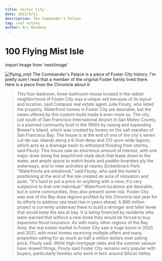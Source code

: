 ```yaml
---
title: Foster City
date: 2022/8/11
description: The Commander's Palace
tag: real estate
author: Ari Bandong
---
```


# 100 Flying Mist Isle
import Image from 'next/image'

<Image
  src="/images/flying_mist.jpg"
  alt="flying_mist"
  width={1200}
  height={800}
  priority
  className="next-image"
/>
The Commander's Palace is a piece of Foster City history. I'm pretty sure I read that a member of the original Foster family lived there. Here is a piece from the Chronicle about it:

> This four-bedroom, three-bathroom house located in the oldest neighborhood of Foster City was a unique sell because of its layout and location, said Compass real estate agent Julie Flouty, who listed the property. Waterfront homes in Foster City are desirable, but the views offered by this custom-build made it even more so. The city, just south of San Francisco International Airport in San Mateo County, is a planned community built in the 1960s by raising and expanding Brewer's Island, which was created by levees on the salt marshes of San Francisco Bay. The house is at the end of one of the city's seven cul-de-sac islands along a 6-foot-deep and 212-acre-wide lagoon, which acts as a drainage basin to withstand flooding from storms, said Flouty. This house saw an enormous amount of interest, with one major draw being the beachfront-style deck that leads down to the water, and ample space to watch boats and paddle-boarders ply the waterways, and to view activities at nearby Erckenbrack Park. "Waterfronts are emotional," said Flouty, who said the home's positioning at the end of the isle created an aura of relaxation and quiet. "It's hard to put a price on anything with a view; it's very subjective to that one individual." Waterfront locations are desirable, but in some communities, they also present some risk. Foster City was one of the Bay Area regions profiled by the Chronicle last year for its efforts to address sea level rise in years ahead. A $90 million project is currently underway there to build a stronger and taller levee that would keep the sea at bay. It is being financed by residents who were warned that without a new levee they would be forced to buy expensive flood insurance. As with many other regions of the Bay Area, the real estate market in Foster City saw a huge boom in 2020 and 2021, with most homes receiving multiple offers and many properties selling for as much as half a million dollars over asking price, Flouty said. While high mortgage rates and the summer season have slowed things, Flouty said Foster City remains very popular with buyers, particularly families who work in tech around Silicon Valley.
